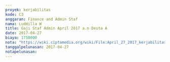 ```yaml
---
proyek: kerjabilitas
kode: C3
anggaran: Finance and Admin Staf
nama: Ludmilla W
title: Gaji Staf Admin April 2017 a.n Desta A
date: 2017-04-27
biaya: 1750000
nota: "https://wiki.ciptamedia.org/wiki/File:April_27_2017_kerjabilitas_C3_gaji_finance%26adminstaf_desta845.jpg"
tanggalpelunasan: 2017-04-27
notapelunasan:
---
```

